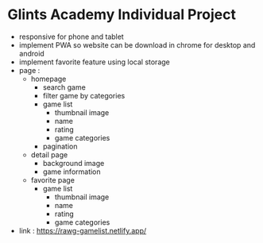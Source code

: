 # Glints Academy Individual Project

- responsive for phone and tablet
- implement PWA so website can be download in chrome for desktop and android
- implement favorite feature using local storage
- page :
  - homepage
    - search game
    - filter game by categories
    - game list
      - thumbnail image
      - name
      - rating
      - game categories
    - pagination
  - detail page
    - background image
    - game information
  - favorite page
    - game list
      - thumbnail image
      - name
      - rating
      - game categories
- link : https://rawg-gamelist.netlify.app/
